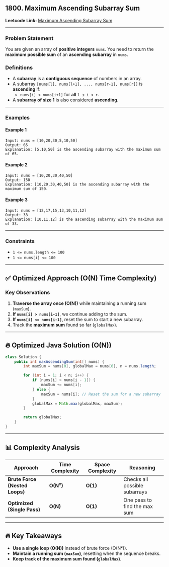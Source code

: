 ## **1800. Maximum Ascending Subarray Sum**
**Leetcode Link:** [Maximum Ascending Subarray Sum](https://leetcode.com/problems/maximum-ascending-subarray-sum/description/)  

---

### **Problem Statement**
You are given an array of **positive integers** `nums`. You need to return the **maximum possible sum** of an **ascending subarray** in `nums`.

### **Definitions**
- A **subarray** is a **contiguous sequence** of numbers in an array.
- A subarray `[nums[l], nums[l+1], ..., nums[r-1], nums[r]]` is **ascending** if:
  - `nums[i] < nums[i+1]` for **all** `l ≤ i < r`.
- A **subarray of size 1** is also considered **ascending**.

---

### **Examples**
#### **Example 1**
```plaintext
Input: nums = [10,20,30,5,10,50]
Output: 65
Explanation: [5,10,50] is the ascending subarray with the maximum sum of 65.
```
#### **Example 2**
```plaintext
Input: nums = [10,20,30,40,50]
Output: 150
Explanation: [10,20,30,40,50] is the ascending subarray with the maximum sum of 150.
```
#### **Example 3**
```plaintext
Input: nums = [12,17,15,13,10,11,12]
Output: 33
Explanation: [10,11,12] is the ascending subarray with the maximum sum of 33.
```

---

### **Constraints**
- `1 <= nums.length <= 100`
- `1 <= nums[i] <= 100`

---

## ✅ **Optimized Approach (O(N) Time Complexity)**
### **Key Observations**
1. **Traverse the array once (O(N))** while maintaining a running sum (`maxSum`).
2. **If `nums[i] > nums[i-1]`**, we continue adding to the sum.
3. **If `nums[i] <= nums[i-1]`**, reset the sum to start a new subarray.
4. Track the **maximum sum** found so far (`globalMax`).

---

## **🔥 Optimized Java Solution (O(N))**
```java
class Solution {
    public int maxAscendingSum(int[] nums) {
        int maxSum = nums[0], globalMax = nums[0], n = nums.length;

        for (int i = 1; i < n; i++) {
            if (nums[i] > nums[i - 1]) {
                maxSum += nums[i];
            } else {
                maxSum = nums[i]; // Reset the sum for a new subarray
            }
            globalMax = Math.max(globalMax, maxSum);
        }

        return globalMax;
    }
}
```

---

## 📊 **Complexity Analysis**
| **Approach** | **Time Complexity** | **Space Complexity** | **Reasoning** |
|-------------|--------------------|---------------------|--------------|
| **Brute Force (Nested Loops)** | **O(N²)** | **O(1)** | Checks all possible subarrays |
| **Optimized (Single Pass)** | **O(N)** | **O(1)** | One pass to find the max sum |

---

## 🔥 **Key Takeaways**
- **Use a single loop (O(N))** instead of brute force (O(N²)).
- **Maintain a running sum (`maxSum`)**, resetting when the sequence breaks.
- **Keep track of the maximum sum found (`globalMax`)**.
